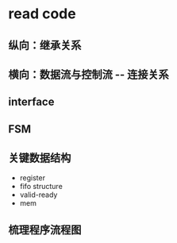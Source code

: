 # read code

## 纵向：继承关系    
## 横向：数据流与控制流 -- 连接关系   
## interface   
## FSM    
## 关键数据结构    
  - register   
  - fifo structure   
  - valid-ready  
  - mem   
## 梳理程序流程图   




